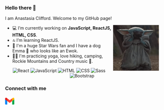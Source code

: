 ### Hello there 👋

I am Anastasia Clifford.
Welcome to my GitHub page! 

<img align="right" width=150 src="grogu.gif" />
	
- 💻 I’m currently working on **JavaScript, ReactJS, HTML, CSS**.
- 🔝 I’m learning ReactJS.
- 💫 I'm a huge Star Wars fan and I have a dog Emma 🐾 who looks like an Ewok.
- 🧘‍♀️ I'm practicing yoga, love hiking, camping, Rockie Mountains and Country music 🎵. 


<div align="center">
	<img width="40" src="https://user-images.githubusercontent.com/25181517/183897015-94a058a6-b86e-4e42-a37f-bf92061753e5.png" alt="React" title="React"/>
	<img width="40" src="https://user-images.githubusercontent.com/25181517/117447155-6a868a00-af3d-11eb-9cfe-245df15c9f3f.png" alt="JavaScript" title="JavaScript"/>
	<img width="40" src="https://user-images.githubusercontent.com/25181517/192158954-f88b5814-d510-4564-b285-dff7d6400dad.png" alt="HTML" title="HTML"/>
	<img width="40" src="https://user-images.githubusercontent.com/25181517/183898674-75a4a1b1-f960-4ea9-abcb-637170a00a75.png" alt="CSS" title="CSS"/>
	<img width="40" src="https://user-images.githubusercontent.com/25181517/192158956-48192682-23d5-4bfc-9dfb-6511ade346bc.png" alt="Sass" title="Sass"/>
	<img width="40" src="https://user-images.githubusercontent.com/25181517/183898054-b3d693d4-dafb-4808-a509-bab54cf5de34.png" alt="Bootstrap" title="Bootstrap"/>
</div>


### Connect with me

<a href="mailto:anastasiaclifford95@gmail.com" title="Email me">
  <img
    width="30"
    alt="Email me"
    src="gmail.png"
  /></a>

